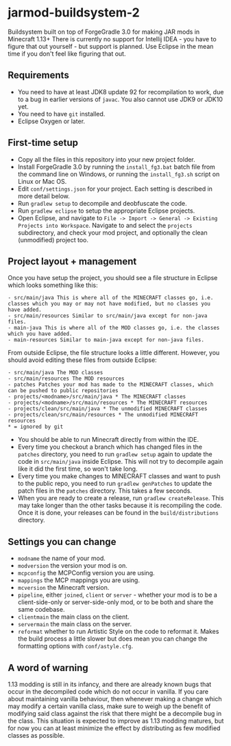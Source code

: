 # jarmod-buildsystem-2
Buildsystem built on top of ForgeGradle 3.0 for making JAR mods in Minecraft 1.13+
There is currently no support for Intellij IDEA - you have to figure that out yourself - but support is planned. Use Eclipse in the mean time if you don't feel like figuring that out.

## Requirements
- You need to have at least JDK8 update 92 for recompilation to work, due to a bug in earlier versions of `javac`. You also cannot use JDK9 or JDK10 yet.
- You need to have `git` installed.
- Eclipse Oxygen or later.

## First-time setup
- Copy all the files in this repository into your new project folder.
- Install ForgeGradle 3.0 by running the `install_fg3.bat` batch file from the command line on Windows, or running the `install_fg3.sh` script on Linux or Mac OS.
- Edit `conf/settings.json` for your project. Each setting is described in more detail below.
- Run `gradlew setup` to decompile and deobfuscate the code.
- Run `gradlew eclipse` to setup the appropriate Eclipse projects.
- Open Eclipse, and navigate to `File -> Import -> General -> Existing Projects into Workspace`. Navigate to and select the `projects` subdirectory, and check your mod project, and optionally the clean (unmodified) project too.

## Project layout + management
Once you have setup the project, you should see a file structure in Eclipse which looks something like this:
```
- src/main/java This is where all of the MINECRAFT classes go, i.e. classes which you may or may not have modified, but no classes you have added.
- src/main/resources Similar to src/main/java except for non-java files.
- main-java This is where all of the MOD classes go, i.e. the classes which you have added.
- main-resources Similar to main-java except for non-java files.
```
From outside Eclipse, the file structure looks a little different. However, you should avoid editing these files from outside Eclipse:
```
- src/main/java The MOD classes
- src/main/resources The MOD resources
- patches Patches your mod has made to the MINECRAFT classes, which can be pushed to public repositories
- projects/<modname>/src/main/java * The MINECRAFT classes
- projects/<modname>/src/main/resources * The MINECRAFT resources
- projects/clean/src/main/java * The unmodified MINECRAFT classes
- projects/clean/src/main/resources * The unmodified MINECRAFT resources
* = ignored by git
```

- You should be able to run Minecraft directly from within the IDE.
- Every time you checkout a branch which has changed files in the `patches` directory, you need to run `gradlew setup` again to update the code in `src/main/java` inside Eclipse. This will not try to decompile again like it did the first time, so won't take long.
- Every time you make changes to MINECRAFT classes and want to push to the public repo, you need to run `gradlew genPatches` to update the patch files in the `patches` directory. This takes a few seconds.
- When you are ready to create a release, run `gradlew createRelease`. This may take longer than the other tasks because it is recompiling the code. Once it is done, your releases can be found in the `build/distributions` directory.

## Settings you can change
- `modname` the name of your mod.
- `modversion` the version your mod is on.
- `mcpconfig` the MCPConfig version you are using.
- `mappings` the MCP mappings you are using.
- `mcversion` the Minecraft version.
- `pipeline`, either `joined`, `client` or `server` - whether your mod is to be a client-side-only or server-side-only mod, or to be both and share the same codebase.
- `clientmain` the main class on the client.
- `servermain` the main class on the server.
- `reformat` whether to run Artistic Style on the code to reformat it. Makes the build process a little slower but does mean you can change the formatting options with `conf/astyle.cfg`.

## A word of warning
1.13 modding is still in its infancy, and there are already known bugs that occur in the decompiled code which do not occur in vanilla. If you care about maintaining vanilla behaviour, then whenever making a change which may modify a certain vanilla class, make sure to weigh up the benefit of modifying said class against the risk that there might be a decompile bug in the class. This situation is expected to improve as 1.13 modding matures, but for now you can at least minimize the effect by distributing as few modified classes as possible.
